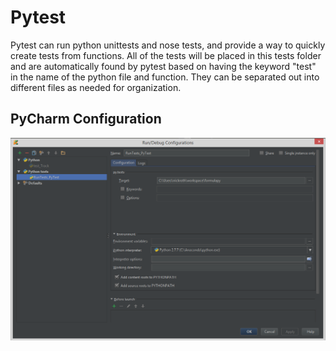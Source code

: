 # Pytest
Pytest can run python unittests and nose tests, and provide a way to quickly create tests from functions. All of the 
tests will be placed in this tests folder and are automatically found by pytest based on having the keyword "test" in
 the name of the python file and function. They can be separated out into different files as needed for organization. 

## PyCharm Configuration
![Sphinx Pycharm Config](../docs/images/pytest_pycharm_config.png)